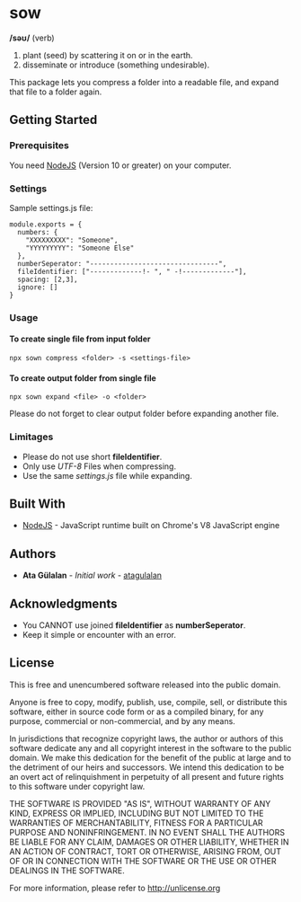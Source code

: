 # sow
__/səʊ/__ (verb)
1. plant (seed) by scattering it on or in the earth.
2. disseminate or introduce (something undesirable).

This package lets you compress a folder into a readable file, and expand that file to a folder again.

##  Getting Started
### Prerequisites
You need [NodeJS](https://nodejs.org/en/download/) (Version 10 or greater) on your computer.


### Settings
Sample settings.js file:
```
module.exports = {
  numbers: {
    "XXXXXXXXX": "Someone",
    "YYYYYYYYY": "Someone Else"
  },
  numberSeperator: "--------------------------------",
  fileIdentifier: ["-------------!- ", " -!-------------"],
  spacing: [2,3],
  ignore: []
}
```

### Usage
#### To create single file from input folder
```
npx sown compress <folder> -s <settings-file>
```

#### To create output folder from single file
```
npx sown expand <file> -o <folder>
```
Please do not forget to clear output folder before expanding another file.

### Limitages
- Please do not use short __fileIdentifier__.
- Only use _UTF-8_ Files when compressing.
- Use the same _settings.js_ file while expanding.

## Built With

* [NodeJS](https://nodejs.org/en/) - JavaScript runtime built on Chrome's V8 JavaScript engine

## Authors

* **Ata Gülalan** - *Initial work* - [atagulalan](https://github.com/atagulalan)

## Acknowledgments

- You CANNOT use joined __fileIdentifier__ as __numberSeperator__.
- Keep it simple or encounter with an error.

## License

This is free and unencumbered software released into the public domain.

Anyone is free to copy, modify, publish, use, compile, sell, or
distribute this software, either in source code form or as a compiled
binary, for any purpose, commercial or non-commercial, and by any
means.

In jurisdictions that recognize copyright laws, the author or authors
of this software dedicate any and all copyright interest in the
software to the public domain. We make this dedication for the benefit
of the public at large and to the detriment of our heirs and
successors. We intend this dedication to be an overt act of
relinquishment in perpetuity of all present and future rights to this
software under copyright law.

THE SOFTWARE IS PROVIDED "AS IS", WITHOUT WARRANTY OF ANY KIND,
EXPRESS OR IMPLIED, INCLUDING BUT NOT LIMITED TO THE WARRANTIES OF
MERCHANTABILITY, FITNESS FOR A PARTICULAR PURPOSE AND NONINFRINGEMENT.
IN NO EVENT SHALL THE AUTHORS BE LIABLE FOR ANY CLAIM, DAMAGES OR
OTHER LIABILITY, WHETHER IN AN ACTION OF CONTRACT, TORT OR OTHERWISE,
ARISING FROM, OUT OF OR IN CONNECTION WITH THE SOFTWARE OR THE USE OR
OTHER DEALINGS IN THE SOFTWARE.

For more information, please refer to <http://unlicense.org>
